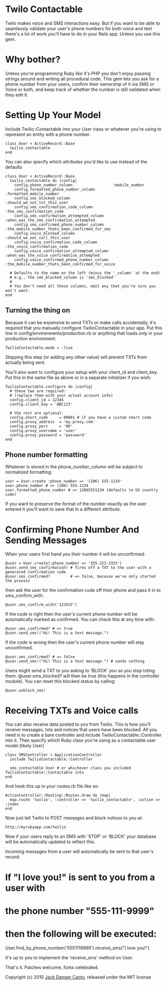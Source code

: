 Twilo Contactable
=====

Twilo makes voice and SMS interactions easy. But if you want to be able to seamlessly validate your user's phone numbers for
both voice and text there's a lot of work you'll have to do in your Rails app. Unless you use this gem.

Why bother?
=====

Unless you're programming Ruby like it's PHP you don't enjoy passing strings around and writing all procedural code. This gem lets you
ask for a phone number from your users, confirm their ownership of it via SMS or Voice or both, and keep track of whether the number is
still validated when they edit it.


Setting Up Your Model
=====

Include Twilio::Contactable into your User class or whatever you're using to represent an entity with a phone number. 

    class User < ActiveRecord::Base
      twilio_contactable
    end

You can also specify which attributes you'd like to use instead of the defaults

    class User < ActiveRecord::Base
      twilio_contactable do |config|
        config.phone_number_column                  :mobile_number
        config.formatted_phone_number_column        :formatted_mobile_number
        config.sms_blocked_column                   :should_we_not_txt_this_user
        config.sms_confirmation_code_column         :the_sms_confirmation_code
        config.sms_confirmation_attempted_column    :when_was_the_sms_confirmation_attempted
        config.sms_confirmed_phone_number_column    :the_mobile_number_thats_been_confirmed_for_sms
        config.voice_blocked_column                 :should_we_not_call_this_user
        config.voice_confirmation_code_column       :the_voice_confirmation_code
        config.voice_confirmation_attempted_column  :when_was_the_voice_confirmation_attempted
        config.voice_confirmed_phone_number_column  :the_mobile_number_thats_been_confirmed_for_voice

      # Defaults to the name on the left (minus the '_column' at the end)
      # e.g., the sms_blocked_column is 'sms_blocked'
      #
      # You don't need all those columns, omit any that you're sure you won't want.
    end

Turning the thing on
---

Because it can be expensive to send TXTs or make calls accidentally, it's required that you manually configure TwilioContactable in your app. Put this line in config/environments/production.rb or anything that loads _only_ in your production environment:

    TwilioContactable.mode = :live

Skipping this step (or adding any other value) will prevent TXTs from actually being sent.

You'll also want to configure your setup with your client_id and client_key. Put this in the same file as above or in a separate initializer if you wish:

    TwilioContactable.configure do |config|
      # these two are required:
      # (replace them with your actual account info)
      config.client_id = 12345
      config.client_key = 'ABC123'

      # the rest are optional:
      config.short_code     = 00001 # if you have a custom short code
      config.proxy_address  = 'my.proxy.com'
      config.proxy_port     = '80'
      config.proxy_username = 'user'
      config.proxy_password = 'password'
    end

Phone number formatting
---

Whatever is stored in the phone_number_column will be subject to normalized formatting:

    user = User.create :phone_number => '(206) 555-1234'
    user.phone_number # => (206) 555-1234
    user.formatted_phone_number # => 12065551234 (defaults to US country code)

If you want to preserve the format of the number exactly as the user entered it you'll want
to save that in a different attribute.


Confirming Phone Number And Sending Messages
====

When your users first hand you their number it will be unconfirmed:

    @user = User.create(:phone_number => '555-222-3333')
    @user.send_sms_confirmation! # fires off a TXT to the user with a generated confirmation code
    @user.sms_confirmed?         # => false, because we've only started the process

then ask the user for the confirmation code off their phone and pass it in to sms_confirm_with:

    @user.sms_confirm_with('123XYZ')

If the code is right then the user's current phone number will be automatically marked as confirmed. You can check this at any time with:

    @user.sms_confirmed? # => true
    @user.send_sms!("Hi! This is a text message.")

If the code is wrong then the user's current phone number will stay unconfirmed.

    @user.sms_confirmed? # => false
    @user.send_sms!("Hi! This is a text message.") # sends nothing

Users might send a TXT to you asking to 'BLOCK' you so you stop txting them. @user.sms_blocked? will then be true (this happens in the controller module).
You can reset this blocked status by calling:

    @user.unblock_sms!


Receiving TXTs and Voice calls
====

You can also receive data posted to you from Twilio. This is how you'll receive messages, txts and notices that users have been blocked.
All you need is to create a bare controller and include TwilioContactable::Controller into it. Then specify which Ruby class you're using as a contactable user model (likely User)


    class SMSController < ApplicationController
      include TwilioContactable::Controller

      sms_contactable User # or whichever class you included TwilioContactable::Contactable into
    end

And hook this up in your routes.rb file like so:

    ActionController::Routing::Routes.draw do |map|
      map.route 'twilio', :controller => 'twilio_contactable', :action => :index
    end

Now just tell Twilio to POST messages and block notices to you at:

    http://myrubyapp.com/twilio

Now if your users reply to an SMS with 'STOP' or 'BLOCK' your database will be automatically updated to reflect this.

Incoming messages from a user will automatically be sent to that user's record:

   # If "I love you!" is sent to you from a user with
   # the phone number "555-111-9999"
   # then the following will be executed:
   User.find_by_phone_number('5551119999').receive_sms("I love you!")

It's up to you to implement the 'receive_sms' method on User.

That's it. Patches welcome, forks celebrated.

Copyright (c) 2010 [Jack Danger Canty](http://jåck.com/), released under the MIT license
